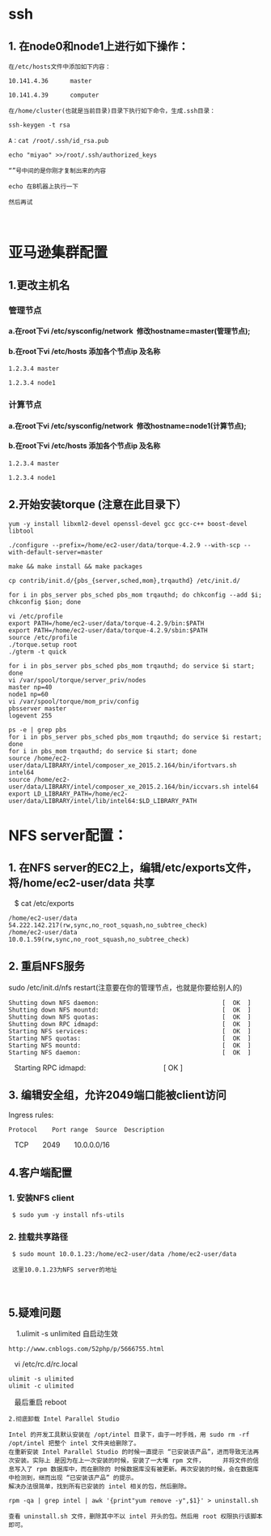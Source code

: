 # ssh
## 1. 在node0和node1上进行如下操作：

    在/etc/hosts文件中添加如下内容：

    10.141.4.36      master

    10.141.4.39      computer

    在/home/cluster(也就是当前目录)目录下执行如下命令，生成.ssh目录：

    ssh-keygen -t rsa

    A：cat /root/.ssh/id_rsa.pub

    echo "miyao" >>/root/.ssh/authorized_keys

    “”号中间的是你刚才复制出来的内容
  
    echo 在B机器上执行一下
   
    然后再试
    
# 亚马逊集群配置

## 1.更改主机名

### 管理节点

#### a.在root下vi /etc/sysconfig/network  修改hostname=master(管理节点);

#### b.在root下vi /etc/hosts 添加各个节点ip 及名称

    1.2.3.4 master

    1.2.3.4 node1

### 计算节点

#### a.在root下vi /etc/sysconfig/network  修改hostname=node1(计算节点);

#### b.在root下vi /etc/hosts 添加各个节点ip 及名称

    1.2.3.4 master

    1.2.3.4 node1

## 2.开始安装torque (注意在此目录下）

    yum -y install libxml2-devel openssl-devel gcc gcc-c++ boost-devel libtool

    ./configure --prefix=/home/ec2-user/data/torque-4.2.9 --with-scp --with-default-server=master
    
    make && make install && make packages
    
    cp contrib/init.d/{pbs_{server,sched,mom},trqauthd} /etc/init.d/

    for i in pbs_server pbs_sched pbs_mom trqauthd; do chkconfig --add $i; chkconfig $ion; done
    
    vi /etc/profile
    export PATH=/home/ec2-user/data/torque-4.2.9/bin:$PATH
    export PATH=/home/ec2-user/data/torque-4.2.9/sbin:$PATH
    source /etc/profile
    ./torque.setup root
    ./gterm -t quick
    
    for i in pbs_server pbs_sched pbs_mom trqauthd; do service $i start; done
    vi /var/spool/torque/server_priv/nodes
    master np=40
    node1 np=60
    vi /var/spool/torque/mom_priv/config
    pbsserver master
    logevent 255
    
    ps -e | grep pbs
    for i in pbs_server pbs_sched pbs_mom trqauthd; do service $i restart; done
    for i in pbs_mom trqauthd; do service $i start; done
    source /home/ec2-user/data/LIBRARY/intel/composer_xe_2015.2.164/bin/ifortvars.sh intel64
    source /home/ec2-user/data/LIBRARY/intel/composer_xe_2015.2.164/bin/iccvars.sh intel64
    export LD_LIBRARY_PATH=/home/ec2-user/data/LIBRARY/intel/lib/intel64:$LD_LIBRARY_PATH
    
# NFS server配置：
## 1. 在NFS server的EC2上，编辑/etc/exports文件，将/home/ec2-user/data 共享



    $ cat /etc/exports
    
    /home/ec2-user/data   54.222.142.217(rw,sync,no_root_squash,no_subtree_check)
    /home/ec2-user/data   10.0.1.59(rw,sync,no_root_squash,no_subtree_check)
## 2. 重启NFS服务

sudo /etc/init.d/nfs restart(注意要在你的管理节点，也就是你要给别人的)

    Shutting down NFS daemon:                                  [  OK  ]
    Shutting down NFS mountd:                                  [  OK  ]
    Shutting down NFS quotas:                                  [  OK  ]
    Shutting down RPC idmapd:                                  [  OK  ]
    Starting NFS services:                                     [  OK  ]
    Starting NFS quotas:                                       [  OK  ]
    Starting NFS mountd:                                       [  OK  ]
    Starting NFS daemon:                                       [  OK  ]
    Starting RPC idmapd:                                       [  OK  ]
## 3. 编辑安全组，允许2049端口能被client访问

Ingress rules:

    Protocol 	Port range 	Source 	Description
    TCP 	        2049 	        10.0.0.0/16 	
## 4.客户端配置

### 1. 安装NFS client

     $ sudo yum -y install nfs-utils

### 2. 挂载共享路径

     $ sudo mount 10.0.1.23:/home/ec2-user/data /home/ec2-user/data

     这里10.0.1.23为NFS server的地址
     
## 5.疑难问题
    
    1.ulimit -s unlimited 自启动生效
    
    http://www.cnblogs.com/52php/p/5666755.html
    
    vi /etc/rc.d/rc.local
    
    ulimit -s ulimited
    ulimit -c ulimited
    
    最后重启 reboot
    
    2.彻底卸载 Intel Parallel Studio
    
    Intel 的开发工具默认安装在 /opt/intel 目录下，由于一时手贱，用 sudo rm -rf /opt/intel 把整个 intel 文件夹给删除了。
    在重新安装 Intel Parallel Studio 的时候一直提示 “已安装该产品”，进而导致无法再次安装。实际上 是因为在上一次安装的时候，安装了一大堆 rpm 文件，     并将文件的信息写入了 rpm 数据库中，而在删除的 时候数据库没有被更新。再次安装的时候，会在数据库中检测到，继而出现 “已安装该产品” 的提示。
    解决办法很简单，找到所有已安装的 intel 相关的包，然后删除。
    
    rpm -qa | grep intel | awk '{print"yum remove -y",$1}' > uninstall.sh
    
    查看 uninstall.sh 文件，删除其中不以 intel 开头的包。然后用 root 权限执行该脚本即可。
